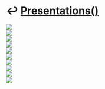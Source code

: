 # ↩️ [Presentations()](https://cpp-red-lion.github.io/presentations/list.html)

![](1.jpg)  
![](2.jpg)  
![](3.jpg)  
![](4.jpg)  
![](5.jpg)  
![](6.jpg)  
![](7.jpg)  
![](8.jpg)  
![](9.jpg)  
![](10.jpg)  

